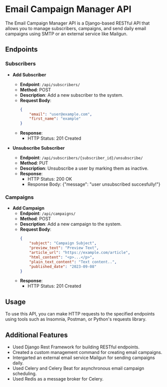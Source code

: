 # Email Campaign Manager API

The Email Campaign Manager API is a Django-based RESTful API that allows you to manage subscribers, campaigns, and send daily email campaigns using SMTP or an external service like Mailgun.

## Endpoints

### Subscribers

- **Add Subscriber**
  - **Endpoint**: `/api/subscribers/`
  - **Method**: POST
  - **Description**: Add a new subscriber to the system.
  - **Request Body**:
    ```json
    {
        "email": "user@example.com",
        "first_name": "example"
    }
    ```
  - **Response**:
    - HTTP Status: 201 Created

- **Unsubscribe Subscriber**
  - **Endpoint**: `/api/subscribers/{subscriber_id}/unsubscribe/`
  - **Method**: PUT
  - **Description**: Unsubscribe a user by marking them as inactive.
  - **Response**:
    - HTTP Status: 200 OK
    - Response Body: {"message": "user unsubscribed succesfully!"}

### Campaigns

- **Add Campaign**
  - **Endpoint**: `/api/campaigns/`
  - **Method**: POST
  - **Description**: Add a new campaign to the system.
  - **Request Body**:
    ```json
    {
        "subject": "Campaign Subject",
        "preview_text": "Preview Text",
        "article_url": "https://example.com/article",
        "html_content": "<p>...</p>",
        "plain_text_content": "Text content..",
        "published_date": "2023-09-08"
    }
    ```
  - **Response**:
    - HTTP Status: 201 Created

## Usage

To use this API, you can make HTTP requests to the specified endpoints using tools such as Insomnia, Postman, or Python's requests library.

## Additional Features

- Used Django Rest Framework for building RESTful endpoints.
- Created a custom management command for creating email campaigns.
- Intergarted an external email service Mailgun for sending campaigns daily.
- Used Celery and Celery Beat for asynchronous email campaign scheduling. 
- Used Redis as a message broker for Celery.


